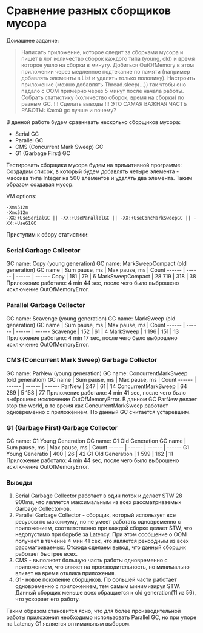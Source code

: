 
# Сравнение разных сборщиков мусора 
Домашнее задание:
>Написать приложение, которое следит за сборками мусора и пишет в лог количество сборок каждого типа
(young, old) и время которое ушло на сборки в минуту.
Добиться OutOfMemory в этом приложении через медленное подтекание по памяти
(например добавлять элементы в List и удалять только половину).
Настроить приложение (можно добавлять Thread.sleep(...)) так чтобы оно падало
с OOM примерно через 5 минут после начала работы.
Собрать статистику (количество сборок, время на сборки) по разным GC.
!!! Сделать выводы !!!
ЭТО САМАЯ ВАЖНАЯ ЧАСТЬ РАБОТЫ:
Какой gc лучше и почему?

В данной работе будем сравнивать несколько сборщиков мусора:
- Serial GC
- Parallel GC
- CMS (Concurrent Mark Sweep) GC
- G1 (Garbage First) GC

Тестировать сборщики мусора будем на примитивной программе: 
Создадим список, в который будем добавлять четыре элемента - массива типа Integer на 500 элементов и удалять два элемента. Таким образом создавая мусор. 

VM options:
```
-Xms512m 
-Xmx512m 
-XX:+UseSerialGC || -XX:+UseParallelGC || -XX:+UseConcMarkSweepGC || -XX:+UseG1GC
```

Приступим к сбору статистики:

### Serial Garbage Collector
GC name: Copy (young generation) 
GC name: MarkSweepCompact (old generation) 
 GC name | Sum pause, ms | Max pause, ms | Count 
 ------ | ------ | ------ | ------ 
 Copy | 181 | 79 | 6 
 MarkSweepCompact | 28 719 | 318 | 38 
Приложение работало: 4 min 44 sec, после чего было выброшено исключение OutOfMemoryError.


### Parallel Garbage Collector
GC name: Scavenge (young generation) 
GC name: MarkSweep (old generation) 
 GC name | Sum pause, ms | Max pause, ms | Count 
 ------ | ------ | ------ | ------ 
 Scavenge | 152 | 61 | 4 
 MarkSweep | 1 196 | 151 | 13 
Приложение работало: 4 min 17 sec, после чего было выброшено исключение OutOfMemoryError.

### CMS (Concurrent Mark Sweep) Garbage Collector
GC name: ParNew (young generation) 
GC name: ConcurrentMarkSweep (old generation) 
 GC name | Sum pause, ms | Max pause, ms | Count 
 ------ | ------ | ------ | ------ 
 ParNew | 247 | 61 | 14 
 ConcurrentMarkSweep | 64 289 | 5 158 | 77 
Приложение работало: 4 min 41 sec, после чего было выброшено исключение OutOfMemoryError.
В данном GC ParNew делает stop the world, в то время как ConcurrentMarkSweep работает одновременно с приложением.
Но данный GC считается устаревшим. 

### G1 (Garbage First) Garbage Collector
GC name: G1 Young Generation
GC name: G1 Old Generation
 GC name | Sum pause, ms | Max pause, ms | Count 
 ------ | ------ | ------ | ------ 
 G1 Young Generatio | 400 | 26 | 42 
 G1 Old Generation | 1 599 | 162 | 11 
Приложение работало: 4 min 44 sec, после чего было выброшено исключение OutOfMemoryError.

### Выводы
1. Serial Garbage Collector работает в один поток и делает STW 28 900ms, что является максимальным из всех рассматриваемых Garbage Collector-ов. 
2. Parallel Garbage Collector - сборщик, который использует все ресурсы по максимуму, но не умеет работать одновременно с приложением, соответственно при каждой сборке делает STW, что недопустимо при борьбе за Latency. При этом сообщение о ООМ получает в течение 4 мин 41 сек, что является рекордным из всех рассматриваемых. Отсюда сделаем вывод, что данный сборщик работает быстрее всех.
3. CMS - выполняет большую часть работы одновременно с приложением, что влияет на производительность, но минимально влияет на время отклика приложения.
4. G1- новое поколение сборщиков. По большей части работает одновременно с приложением, тем самым минимизируя STW. Данный сборщик меньше всех обращается к old generation(11  из 56), что ускоряет его работу. 

Таким образом становится ясно, что для более производительной работы приложения необходимо использовать Parallel GC, но при упоре на Latency G1 является оптимальным выбором.
